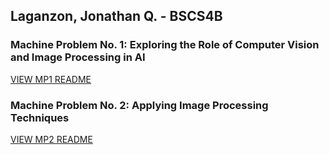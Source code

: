 
## Laganzon, Jonathan Q. - BSCS4B
### Machine Problem No. 1: Exploring the Role of Computer Vision and Image Processing in AI

[VIEW MP1 README](https://github.com/laganzonj/CSST106-CS4B/blob/305b26da05fafe38f202760bb481c97b1a43a430/4B-LAGANZON-MP1/README.md)

### Machine Problem No. 2: Applying Image Processing Techniques

[VIEW MP2 README](https://github.com/laganzonj/CSST106-CS4B/blob/03c043a9da8b67dd630dbdf4a2699bdcf655b75d/4B-LAGANZON-MP2/README.md)
